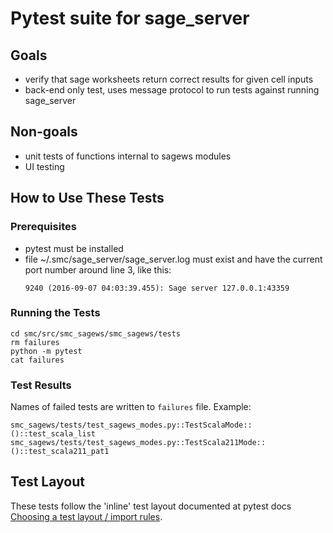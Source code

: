# Pytest suite for sage_server

## Goals

- verify that sage worksheets return correct results for given cell inputs
- back-end only test, uses message protocol to run tests against running sage_server

## Non-goals

- unit tests of functions internal to sagews modules
- UI testing

## How to Use These Tests

### Prerequisites

- pytest must be installed
- file ~/.smc/sage_server/sage_server.log must exist and have the
   current port number around line 3, like this:
   ```
   9240 (2016-09-07 04:03:39.455): Sage server 127.0.0.1:43359
   ```

### Running the Tests

```
cd smc/src/smc_sagews/smc_sagews/tests
rm failures
python -m pytest
cat failures
```

### Test Results

Names of failed tests are written to `failures` file. Example:
```
smc_sagews/tests/test_sagews_modes.py::TestScalaMode::()::test_scala_list
smc_sagews/tests/test_sagews_modes.py::TestScala211Mode::()::test_scala211_pat1
```


## Test Layout

These tests follow the 'inline' test layout documented at pytest docs [Choosing a test layout / import rules](http://doc.pytest.org/en/latest/goodpractices.html#choosing-a-test-layout-import-rules).

